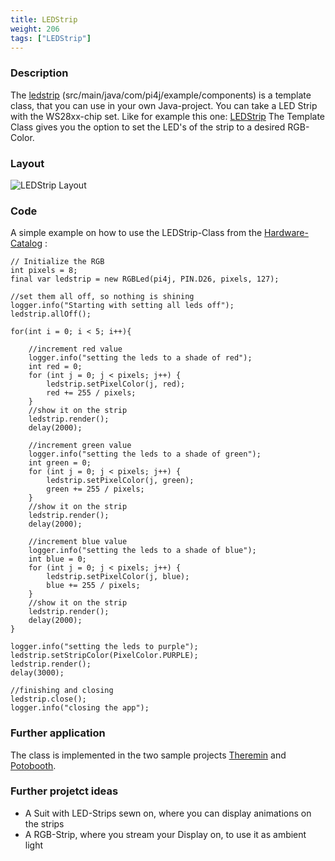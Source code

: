 ```yaml
---
title: LEDStrip
weight: 206
tags: ["LEDStrip"]
---
```

### Description
The [ledstrip](https://github.com/Pi4J/pi4j-example-components/tree/Dev-Arcade/src/main/java/com/pi4j/example/components) (src/main/java/com/pi4j/example/components) is a template class, that you can use in your own Java-project.
You can take a LED Strip with the WS28xx-chip set. Like for example this one: [LEDStrip](https://www.berrybase.de/sensoren-module/led/ws2812-13-neopixel/stripes/adafruit-neopixel-led-streifen-starter-pack-30-led/meter-schwarz-1m)
The Template Class gives you the option to set the LED's of the strip to a desired RGB-Color.

### Layout
![LEDStrip Layout](/assets/documentation/device-examples/Layout-LEDStrip.png)

### Code
A simple example on how to use the LEDStrip-Class from the [Hardware-Catalog](https://github.com/Pi4J/pi4j-example-components) :
```
// Initialize the RGB
int pixels = 8;
final var ledstrip = new RGBLed(pi4j, PIN.D26, pixels, 127);

//set them all off, so nothing is shining
logger.info("Starting with setting all leds off");
ledstrip.allOff();

for(int i = 0; i < 5; i++){

	//increment red value
	logger.info("setting the leds to a shade of red");
	int red = 0;
	for (int j = 0; j < pixels; j++) {
		ledstrip.setPixelColor(j, red);
		red += 255 / pixels;
	}
	//show it on the strip
	ledstrip.render();
	delay(2000);

	//increment green value
	logger.info("setting the leds to a shade of green");
	int green = 0;
	for (int j = 0; j < pixels; j++) {
		ledstrip.setPixelColor(j, green);
		green += 255 / pixels;
	}
	//show it on the strip
	ledstrip.render();
	delay(2000);

	//increment blue value
	logger.info("setting the leds to a shade of blue");
	int blue = 0;
	for (int j = 0; j < pixels; j++) {
		ledstrip.setPixelColor(j, blue);
		blue += 255 / pixels;
	}
	//show it on the strip
	ledstrip.render();
	delay(2000);
}

logger.info("setting the leds to purple");
ledstrip.setStripColor(PixelColor.PURPLE);
ledstrip.render();
delay(3000);

//finishing and closing
ledstrip.close();
logger.info("closing the app");
```

### Further application
The class is implemented in the two sample projects [Theremin](https://github.com/DieterHolz/RaspPiTheremin) and [Potobooth](https://github.com/DieterHolz/PhotoBooth).

### Further projetct ideas
- A Suit with LED-Strips sewn on, where you can display animations on the strips
- A RGB-Strip, where you stream your Display on, to use it as ambient light
